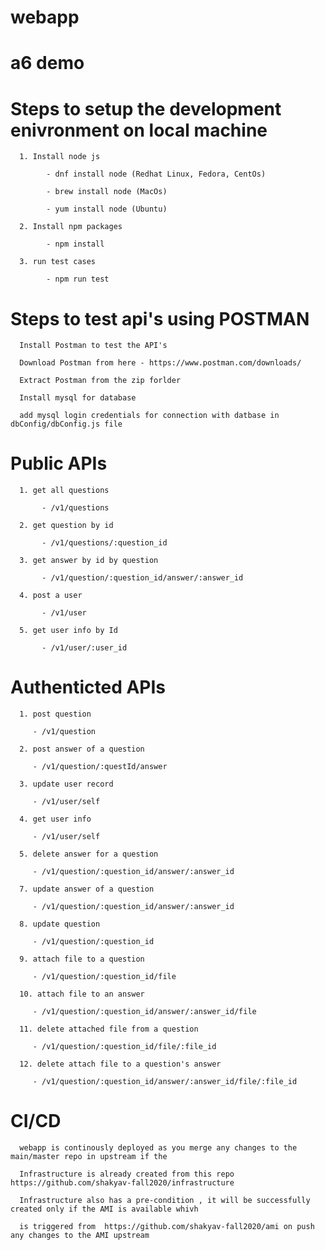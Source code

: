 # webapp
# a6 demo

# Steps to setup the development enivronment on local machine

      1. Install node js 

            - dnf install node (Redhat Linux, Fedora, CentOs)

            - brew install node (MacOs)
            
            - yum install node (Ubuntu)

      2. Install npm packages 

            - npm install 

      3. run test cases

            - npm run test

# Steps to test api's using POSTMAN

      Install Postman to test the API's

      Download Postman from here - https://www.postman.com/downloads/

      Extract Postman from the zip forlder

      Install mysql for database

      add mysql login credentials for connection with datbase in dbConfig/dbConfig.js file

# Public APIs 

      1. get all questions

           - /v1/questions

      2. get question by id

           - /v1/questions/:question_id

      3. get answer by id by question

           - /v1/question/:question_id/answer/:answer_id

      4. post a user 

           - /v1/user
    
      5. get user info by Id

           - /v1/user/:user_id
   
# Authenticted APIs 

      1. post question

         - /v1/question

      2. post answer of a question

         - /v1/question/:questId/answer

      3. update user record

         - /v1/user/self

      4. get user info 

         - /v1/user/self

      5. delete answer for a question

         - /v1/question/:question_id/answer/:answer_id

      7. update answer of a question

         - /v1/question/:question_id/answer/:answer_id

      8. update question

         - /v1/question/:question_id

      9. attach file to a question

         - /v1/question/:question_id/file

      10. attach file to an answer
      
         - /v1/question/:question_id/answer/:answer_id/file
      
      11. delete attached file from a question
      
         - /v1/question/:question_id/file/:file_id
      
      12. delete attach file to a question's answer
      
         - /v1/question/:question_id/answer/:answer_id/file/:file_id


# CI/CD

      webapp is continously deployed as you merge any changes to the main/master repo in upstream if the

      Infrastructure is already created from this repo https://github.com/shakyav-fall2020/infrastructure

      Infrastructure also has a pre-condition , it will be successfully created only if the AMI is available whivh 

      is triggered from  https://github.com/shakyav-fall2020/ami on push any changes to the AMI upstream


      
      